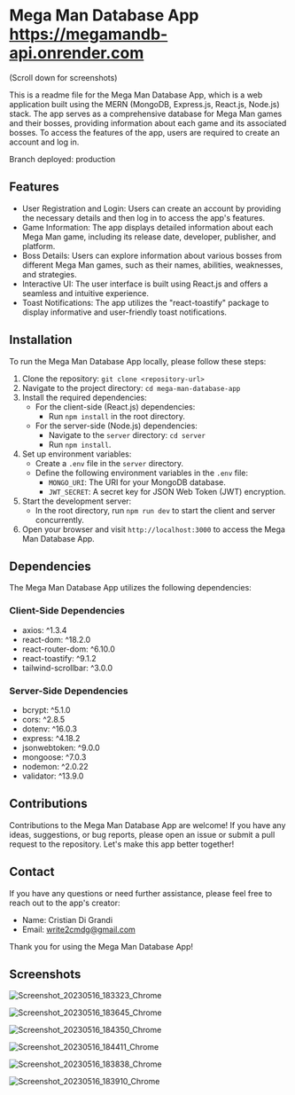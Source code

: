 # Mega Man Database App https://megamandb-api.onrender.com



(Scroll down for screenshots)

This is a readme file for the Mega Man Database App, which is a web application built using the MERN (MongoDB, Express.js, React.js, Node.js) stack. The app serves as a comprehensive database for Mega Man games and their bosses, providing information about each game and its associated bosses. To access the features of the app, users are required to create an account and log in.



Branch deployed: production


## Features

- User Registration and Login: Users can create an account by providing the necessary details and then log in to access the app's features.
- Game Information: The app displays detailed information about each Mega Man game, including its release date, developer, publisher, and platform.
- Boss Details: Users can explore information about various bosses from different Mega Man games, such as their names, abilities, weaknesses, and strategies.
- Interactive UI: The user interface is built using React.js and offers a seamless and intuitive experience.
- Toast Notifications: The app utilizes the "react-toastify" package to display informative and user-friendly toast notifications.

## Installation

To run the Mega Man Database App locally, please follow these steps:

1. Clone the repository: `git clone <repository-url>`
2. Navigate to the project directory: `cd mega-man-database-app`
3. Install the required dependencies:
   - For the client-side (React.js) dependencies:
     - Run `npm install` in the root directory.
   - For the server-side (Node.js) dependencies:
     - Navigate to the `server` directory: `cd server`
     - Run `npm install`.
4. Set up environment variables:
   - Create a `.env` file in the `server` directory.
   - Define the following environment variables in the `.env` file:
     - `MONGO_URI`: The URI for your MongoDB database.
     - `JWT_SECRET`: A secret key for JSON Web Token (JWT) encryption.
5. Start the development server:
   - In the root directory, run `npm run dev` to start the client and server concurrently.
6. Open your browser and visit `http://localhost:3000` to access the Mega Man Database App.

## Dependencies

The Mega Man Database App utilizes the following dependencies:

### Client-Side Dependencies

- axios: ^1.3.4
- react-dom: ^18.2.0
- react-router-dom: ^6.10.0
- react-toastify: ^9.1.2
- tailwind-scrollbar: ^3.0.0

### Server-Side Dependencies

- bcrypt: ^5.1.0
- cors: ^2.8.5
- dotenv: ^16.0.3
- express: ^4.18.2
- jsonwebtoken: ^9.0.0
- mongoose: ^7.0.3
- nodemon: ^2.0.22
- validator: ^13.9.0


## Contributions

Contributions to the Mega Man Database App are welcome! If you have any ideas, suggestions, or bug reports, please open an issue or submit a pull request to the repository. Let's make this app better together!

## Contact

If you have any questions or need further assistance, please feel free to reach out to the app's creator:

- Name: Cristian Di Grandi
- Email: write2cmdg@gmail.com

Thank you for using the Mega Man Database App!

## Screenshots
![Screenshot_20230516_183323_Chrome](https://github.com/write2cmdg/megaman-database/assets/116200147/12679e00-60a4-4a82-885b-71c6d998a77e)

![Screenshot_20230516_183645_Chrome](https://github.com/write2cmdg/megaman-database/assets/116200147/dbe7d7c2-3726-44e6-9441-a2361ba42a81)

![Screenshot_20230516_184350_Chrome](https://github.com/write2cmdg/megaman-database/assets/116200147/55aa3949-1bc2-4100-9116-cadfa11bfa1e)

![Screenshot_20230516_184411_Chrome](https://github.com/write2cmdg/megaman-database/assets/116200147/98ffa338-a58f-45da-895d-c3098635578e)

![Screenshot_20230516_183838_Chrome](https://github.com/write2cmdg/megaman-database/assets/116200147/1e765e2e-f561-4188-b2cb-36ef1d22ab88)

![Screenshot_20230516_183910_Chrome](https://github.com/write2cmdg/megaman-database/assets/116200147/b3783717-3fcc-477f-a760-1e85604a2256)

